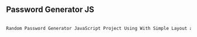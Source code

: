 ## Password Generator JS


```bash

Random Password Generator JavaScript Project Using With Simple Layout and Easiest Code Of JavaScript.

```